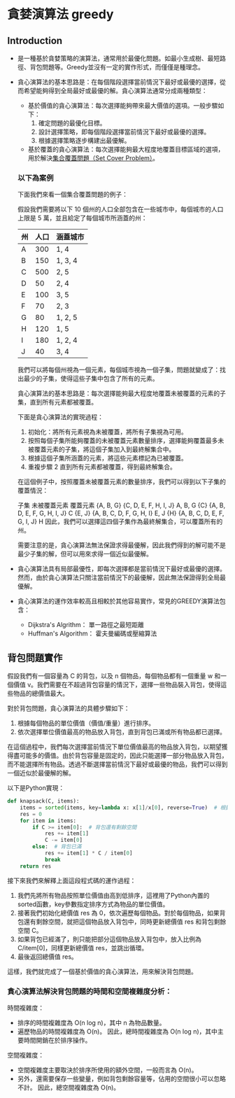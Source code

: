 # 貪婪演算法 greedy

## Introduction

- 是一種基於貪婪策略的演算法，通常用於最優化問題。如最小生成樹、最短路徑、背包問題等。Greedy並沒有一定的實作形式，而僅僅是種理念。
- 貪心演算法的基本思路是：在每個階段選擇當前情況下最好或最優的選擇，從而希望能夠得到全局最好或最優的解。貪心演算法通常分成兩種類型：
    - 基於價值的貪心演算法：每次選擇能夠帶來最大價值的選項。一般步驟如下：
        1. 確定問題的最優化目標。
        2. 設計選擇策略，即每個階段選擇當前情況下最好或最優的選擇。
        3. 根據選擇策略逐步構建出最優解。
    - 基於覆蓋的貪心演算法：每次選擇能夠最大程度地覆蓋目標區域的選項，用於解決[集合覆蓋問題（Set Cover Problem）](https://zh.wikipedia.org/zh-tw/%E9%9B%86%E5%90%88%E8%A6%86%E7%9B%96%E9%97%AE%E9%A2%98)。
    
    ### 以下為案例
    
    下面我們來看一個集合覆蓋問題的例子：
    
    假設我們需要將以下 10 個州的人口全部包含在一些城市中，每個城市的人口上限是 5 萬，並且給定了每個城市所涵蓋的州：
    
    | 州 | 人口 | 涵蓋城市 |
    | --- | --- | --- |
    | A | 300 | 1, 4 |
    | B | 150 | 1, 3, 4 |
    | C | 500 | 2, 5 |
    | D | 50 | 2, 4 |
    | E | 100 | 3, 5 |
    | F | 70 | 2, 3 |
    | G | 80 | 1, 2, 5 |
    | H | 120 | 1, 5 |
    | I | 180 | 1, 2, 4 |
    | J | 40 | 3, 4 |
    
    我們可以將每個州視為一個元素，每個城市視為一個子集，問題就變成了：找出最少的子集，使得這些子集中包含了所有的元素。
    
    貪心演算法的基本思路是：每次選擇能夠最大程度地覆蓋未被覆蓋的元素的子集，直到所有元素都被覆蓋。
    
    下面是貪心演算法的實現過程：
    
    1. 初始化：將所有元素視為未被覆蓋，將所有子集視為可用。
    2. 按照每個子集所能夠覆蓋的未被覆蓋元素數量排序，選擇能夠覆蓋最多未被覆蓋元素的子集，將這個子集加入到最終解集合中。
    3. 根據這個子集所涵蓋的元素，將這些元素標記為已被覆蓋。
    4. 重複步驟 2 直到所有元素都被覆蓋，得到最終解集合。
    
    在這個例子中，按照覆蓋未被覆蓋元素的數量排序，我們可以得到以下子集的覆蓋情況：
    
    子集 未被覆蓋元素 覆蓋元素
    {A, B, G} {C, D, E, F, H, I, J} A, B, G
    {C} {A, B, D, E, F, G, H, I, J} C
    {E, J} {A, B, C, D, F, G, H, I} E, J
    {H} {A, B, C, D, E, F, G, I, J} H
    因此，我們可以選擇這四個子集作為最終解集合，可以覆蓋所有的州。
    
    需要注意的是，貪心演算法無法保證求得最優解，因此我們得到的解可能不是最少子集的解，但可以用來求得一個近似最優解。
    
- 貪心演算法具有局部最優性，即每次選擇都是當前情況下最好或最優的選擇。然而，由於貪心演算法只關注當前情況下的最優解，因此無法保證得到全局最優解。
- 貪心演算法的運作效率較高且相較於其他容易實作，常見的GREEDY演算法包含：
    - Dijkstra's Algrithm： 單一路徑之最短距離
    - Huffman's Algorithm： 霍夫曼編碼或壓縮算法

## 背包問題實作

假設我們有一個容量為 C 的背包，以及 n 個物品，每個物品都有一個重量 w 和一個價值 v。我們需要在不超過背包容量的情況下，選擇一些物品裝入背包，使得這些物品的總價值最大。

對於背包問題，貪心演算法的具體步驟如下：

1. 根據每個物品的單位價值（價值/重量）進行排序。
2. 依次選擇單位價值最高的物品放入背包，直到背包已滿或所有物品都已選擇。

在這個過程中，我們每次選擇當前情況下單位價值最高的物品放入背包，以期望獲得盡可能多的價值。由於背包容量是固定的，因此只能選擇一部分物品放入背包，而不能選擇所有物品。透過不斷選擇當前情況下最好或最優的物品，我們可以得到一個近似於最優解的解。

以下是Python實現：

```python
def knapsack(C, items):
    items = sorted(items, key=lambda x: x[1]/x[0], reverse=True)  # 根據單位價值排序
    res = 0
    for item in items:
        if C >= item[0]:  # 背包還有剩餘空間
            res += item[1]
            C -= item[0]
        else:  # 背包已滿
            res += item[1] * C / item[0]
            break
    return res
```

接下來我們來解釋上面這段程式碼的運作過程：

1. 我們先將所有物品按照單位價值由高到低排序，這裡用了Python內置的 sorted函數，key參數指定排序方式為物品的單位價值。
2. 接著我們初始化總價值 res 為 0，依次遍歷每個物品。對於每個物品，如果背包還有剩餘空間，就把這個物品放入背包中，同時更新總價值 res 和背包剩餘空間 C。
3. 如果背包已經滿了，則只能把部分這個物品放入背包中，放入比例為 C/item[0]，同樣更新總價值 res，並跳出循環。
4. 最後返回總價值 res。

這樣，我們就完成了一個基於價值的貪心演算法，用來解決背包問題。

### 貪心演算法解決背包問題的時間和空間複雜度分析：

時間複雜度：

- 排序的時間複雜度為 O(n log n)，其中 n 為物品數量。
- 遍歷物品的時間複雜度為 O(n)。
因此，總時間複雜度為 O(n log n)，其中主要時間開銷在於排序操作。

空間複雜度：

- 空間複雜度主要取決於排序所使用的額外空間，一般而言為 O(n)。
- 另外，還需要保存一些變量，例如背包剩餘容量等，佔用的空間很小可以忽略不計。
因此，總空間複雜度為 O(n)。